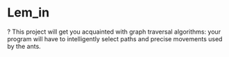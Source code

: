 # Lem_in
? This project will get you acquainted with graph traversal algorithms: your program will have to intelligently select paths and precise movements used by the ants.

